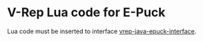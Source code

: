 # V-Rep Lua code for E-Puck
Lua code must be inserted to interface [vrep-java-epuck-interface](https://github.com/AurelienC/vrep-java-epuck-interface).
